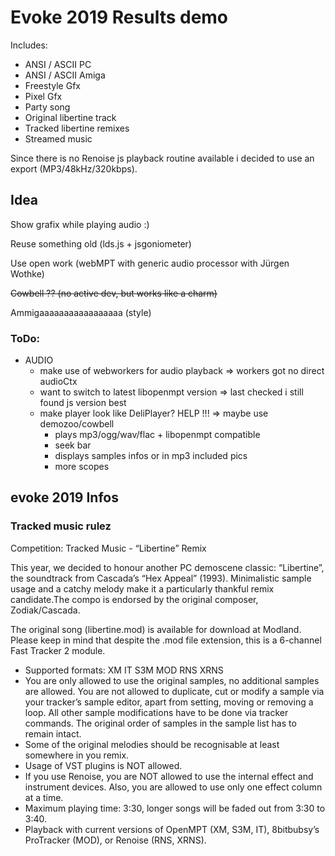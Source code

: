 # Evoke 2019 Results demo

Includes:
- ANSI / ASCII PC
- ANSI / ASCII Amiga
- Freestyle Gfx
- Pixel Gfx
- Party song
- Original libertine track
- Tracked libertine remixes
- Streamed music

Since there is no Renoise js playback routine available i decided to use an export (MP3/48kHz/320kbps).

## Idea

Show grafix while playing audio :)

Reuse something old (lds.js + jsgoniometer)

Use open work (webMPT with generic audio processor with Jürgen Wothke)

~~Cowbell ?? (no active dev, but works like a charm)~~

Ammigaaaaaaaaaaaaaaaaa (style)

### ToDo:
- AUDIO
  - make use of webworkers for audio playback => workers got no direct audioCtx
  - want to switch to latest libopenmpt version => last checked i still found js version best
  - make player look like DeliPlayer? HELP !!! => maybe use demozoo/cowbell
    - plays mp3/ogg/wav/flac + libopenmpt compatible
    - seek bar
    - displays samples infos or in mp3 included pics
    - more scopes

## evoke 2019 Infos

### Tracked music rulez
Competition: Tracked Music - “Libertine” Remix

This year, we decided to honour another PC demoscene classic:
“Libertine”, the soundtrack from Cascada’s “Hex Appeal” (1993).
Minimalistic sample usage and a catchy melody make it a particularly thankful remix candidate.The compo is endorsed by the original composer, Zodiak/Cascada.

The original song (libertine.mod) is available for download at Modland. Please keep in mind that despite the .mod file extension, this is a 6-channel Fast Tracker 2 module.
* Supported formats: XM IT S3M MOD RNS XRNS
* You are only allowed to use the original samples, no additional samples are allowed. You are not allowed to duplicate, cut or modify a sample via your tracker’s sample editor, apart from setting, moving or removing a loop. All other sample modifications have to be done via tracker commands. The original order of samples in the sample list has to remain intact.
* Some of the original melodies should be recognisable at least somewhere in you remix.
* Usage of VST plugins is NOT allowed.
* If you use Renoise, you are NOT allowed to use the internal effect and instrument devices. Also, you are allowed to use only one effect column at a time.
* Maximum playing time: 3:30, longer songs will be faded out from 3:30 to 3:40.
* Playback with current versions of OpenMPT (XM, S3M, IT), 8bitbubsy’s ProTracker (MOD), or Renoise (RNS, XRNS).
